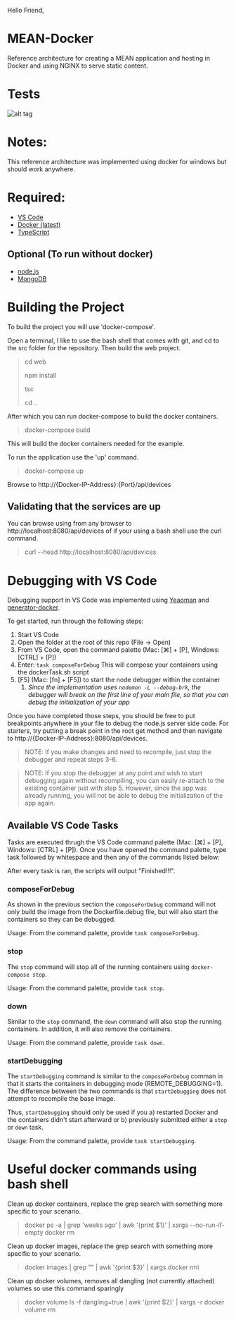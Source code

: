 Hello Friend,
# MEAN-Docker
Reference architecture for creating a MEAN application and hosting in Docker and using NGINX to serve static content.

# Tests
![alt tag](https://circleci.com/gh/neudesic-digi-plat/mean-docker.svg?style=shield&circle-token=:circle-token)

# Notes:
This reference architecture was implemented using docker for windows but should work anywhere.

# Required:
* [VS Code](https://code.visualstudio.com/)
* [Docker (latest)](https://www.docker.com/)
* [TypeScript](https://www.typescriptlang.org/) 

## Optional (To run without docker)
* [node.js](https://nodejs.org/)
* [MongoDB](https://www.mongodb.com/)

# Building the Project
To build the project you will use 'docker-compose'.

Open a terminal, I like to use the bash shell that comes with git, and cd to the src folder for the repository.  Then build the web project.

> cd web
>
> npm install
>
> tsc
>
> cd ..

After which you can run docker-compose to build the docker containers.

> docker-compose build

This will build the docker containers needed for the example.

To run the application use the 'up' command.

> docker-compose up

Browse to http://{Docker-IP-Address}:{Port}/api/devices

## Validating that the services are up
You can browse using from any browser to http://localhost:8080/api/devices of if your using a bash shell use the curl command.

> curl --head http://localhost:8080/api/devices

# Debugging with VS Code
Debugging support in VS Code was implemented using [Yeaoman](http://yeoman.io) and [generator-docker](https://github.com/Microsoft/generator-docker).

To get started, run through the following steps:

1. Start VS Code
2. Open the folder at the root of this repo (File -> Open)
3. From VS Code, open the command palette (Mac: [⌘] + [P], Windows: [CTRL] + [P])
4. Enter: `task composeForDebug` This will compose your containers using the dockerTask.sh script
5. \[F5\] (Mac: [fn] + [F5]) to start the node debugger within the container
    1. _Since the implementation uses `nodemon -L --debug-brk`, the debugger will break on the first line of your main file, so that you can debug the initialization of your app_

Once you have completed those steps, you should be free to put breakpoints anywhere in your file to debug the node.js server side code.  For starters, try putting a break point in the root get method and then navigate to http://{Docker-IP-Address}:8080/api/devices.

> NOTE: If you make changes and need to recompile, just stop the debugger and repeat steps 3-6.

> NOTE: If you stop the debugger at any point and wish to start debugging again without recompiling, you can easily re-attach to the existing container just with step 5.  However, since the app was already running, you will not be able to debug the initialization of the app again.


## Available VS Code Tasks
Tasks are executed thrugh the VS Code command palette (Mac: [⌘] + [P], Windows: [CTRL] + [P]).  Once you have opened the command palette, type task followed by whitespace and then any of the commands listed below:

After every task is ran, the scripts will output "Finished!!!".

### composeForDebug
As shown in the previous section the `composeForDebug` command will not only build the image from the Dockerfile.debug file, but will also start the containers so they can be debugged.

Usage: From the command palette, provide `task composeForDebug`.

### stop
The `stop` command will stop all of the running containers using `docker-compose stop`.

Usage: From the command palette, provide `task stop`.

### down
Similar to the `stop` command, the `down` command will also stop the running containers.  In addition, it will also remove the containers.

Usage: From the command palette, provide `task down`.

### startDebugging
The `startDebugging` command is similar to the `composeForDebug` comman in that it starts the containers in debugging mode (REMOTE_DEBUGGING=1).  The difference between the two commands is that `startDebugging` does not attempt to recompile the base image.

Thus, `startDebugging` should only be used if you a) restarted Docker and the containers didn't start afterward or b) previously submitted either a `stop` or `down` task.

Usage: From the command palette, provide `task startDebugging`.

# Useful docker commands using bash shell
Clean up docker containers, replace the grep search with something more specific to your scenario.

> docker ps -a | grep 'weeks ago' | awk '{print $1}' | xargs --no-run-if-empty docker rm

Clean up docker images, replace the grep search with something more specific to your scenario.

> docker images | grep "<none>" | awk '{print $3}' | xargs docker rmi

Clean up docker volumes, removes all dangling (not currently attached) volumes so use this command sparingly

> docker volume ls -f dangling=true | awk '{print $2}' | xargs -r docker volume rm
